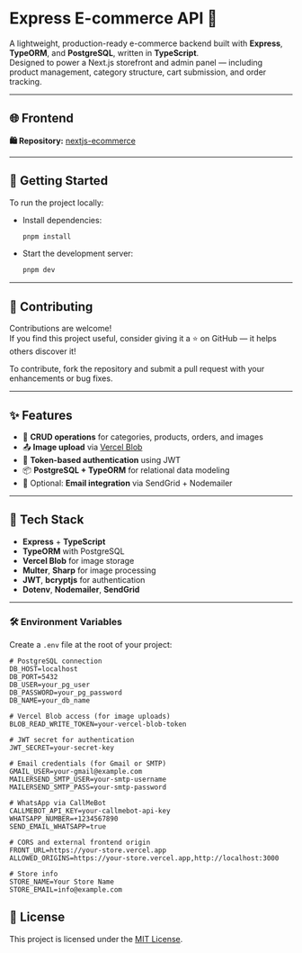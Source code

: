 # Express E-commerce API 🛒

A lightweight, production-ready e-commerce backend built with **Express**, **TypeORM**, and **PostgreSQL**, written in **TypeScript**.  
Designed to power a Next.js storefront and admin panel — including product management, category structure, cart submission, and order tracking.

---

## 🌐 Frontend

**🛍️ Repository:** [nextjs-ecommerce](https://github.com/giladfuchs/nextjs-ecommerce)

---

## 🚀 Getting Started

To run the project locally:

- Install dependencies:

  ```bash
  pnpm install
  ```

- Start the development server:

  ```bash
  pnpm dev
  ```

---

## 🤝 Contributing

Contributions are welcome!  
If you find this project useful, consider giving it a ⭐ on GitHub — it helps others discover it!

To contribute, fork the repository and submit a pull request with your enhancements or bug fixes.

---


## ✨ Features

- 🔄 **CRUD operations** for categories, products, orders, and images
- 📤 **Image upload** via [Vercel Blob](https://vercel.com/docs/storage/blob)
- 🔐 **Token-based authentication** using JWT
- 📦 **PostgreSQL + TypeORM** for relational data modeling
- 📩 Optional: **Email integration** via SendGrid + Nodemailer

---

## 🧩 Tech Stack

- **Express** + **TypeScript**
- **TypeORM** with PostgreSQL
- **Vercel Blob** for image storage
- **Multer**, **Sharp** for image processing
- **JWT**, **bcryptjs** for authentication
- **Dotenv**, **Nodemailer**, **SendGrid**

---

### 🛠️ Environment Variables

Create a `.env` file at the root of your project:

```env
# PostgreSQL connection
DB_HOST=localhost
DB_PORT=5432
DB_USER=your_pg_user
DB_PASSWORD=your_pg_password
DB_NAME=your_db_name

# Vercel Blob access (for image uploads)
BLOB_READ_WRITE_TOKEN=your-vercel-blob-token

# JWT secret for authentication
JWT_SECRET=your-secret-key

# Email credentials (for Gmail or SMTP)
GMAIL_USER=your-gmail@example.com
MAILERSEND_SMTP_USER=your-smtp-username
MAILERSEND_SMTP_PASS=your-smtp-password

# WhatsApp via CallMeBot
CALLMEBOT_API_KEY=your-callmebot-api-key
WHATSAPP_NUMBER=+1234567890
SEND_EMAIL_WHATSAPP=true

# CORS and external frontend origin
FRONT_URL=https://your-store.vercel.app
ALLOWED_ORIGINS=https://your-store.vercel.app,http://localhost:3000

# Store info
STORE_NAME=Your Store Name
STORE_EMAIL=info@example.com
```


## 📄 License

This project is licensed under the [MIT License](./LICENSE).